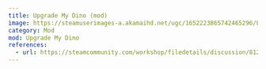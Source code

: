 ```yaml
---
title: Upgrade My Dino (mod)
image: https://steamuserimages-a.akamaihd.net/ugc/1652223865742465296/FFF0A5AA5C0351FB5474D7F695CCB32A4A86D100/?imw=268&imh=268&ima=fit&impolicy=Letterbox&imcolor=%23000000&letterbox=true
category: Mod
mod: Upgrade My Dino
references:
  - url: https://steamcommunity.com/workshop/filedetails/discussion/812655342/
---
```

